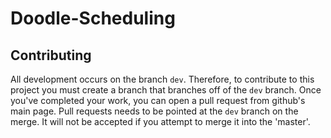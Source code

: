 # Doodle-Scheduling

## Contributing

All development occurs on the branch `dev`. Therefore, to contribute to this project you must create a branch that branches off of the `dev` branch. Once you've completed your work, you can open a pull request from github's main page. Pull requests needs to be pointed at the `dev` branch on the merge. It will not be accepted if you attempt to merge it into the 'master'. 
